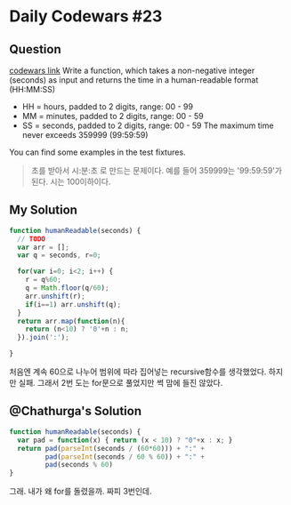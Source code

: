 # Daily Codewars #23
## Question
[codewars link](http://www.codewars.com/kata/52685f7382004e774f0001f7/train/javascript)
Write a function, which takes a non-negative integer (seconds) as input and returns the time in a human-readable format (HH:MM:SS)

- HH = hours, padded to 2 digits, range: 00 - 99
- MM = minutes, padded to 2 digits, range: 00 - 59
- SS = seconds, padded to 2 digits, range: 00 - 59
The maximum time never exceeds 359999 (99:59:59)

You can find some examples in the test fixtures.
> 초를 받아서 시:분:초 로 만드는 문제이다.
> 예를 들어 359999는 '99:59:59'가 된다. 시는 100이하이다.

## My Solution
```javascript
function humanReadable(seconds) {
  // TODO
  var arr = [];
  var q = seconds, r=0;

  for(var i=0; i<2; i++) {
    r = q%60;
    q = Math.floor(q/60);
    arr.unshift(r);
    if(i==1) arr.unshift(q);
  }
  return arr.map(function(n){
    return (n<10) ? '0'+n : n;
  }).join(':');

}
```
처음엔 계속 60으로 나누어 범위에 따라 집어넣는 recursive함수를 생각했었다. 하지만 실패. 
그래서 2번 도는 for문으로 풀었지만 썩 맘에 들진 않았다.

## @Chathurga's Solution
```javascript
function humanReadable(seconds) {
  var pad = function(x) { return (x < 10) ? "0"+x : x; }
  return pad(parseInt(seconds / (60*60))) + ":" +
         pad(parseInt(seconds / 60 % 60)) + ":" +
         pad(seconds % 60)
}
```
그래. 내가 왜 for를 돌렸을까. 짜피 3번인데.
